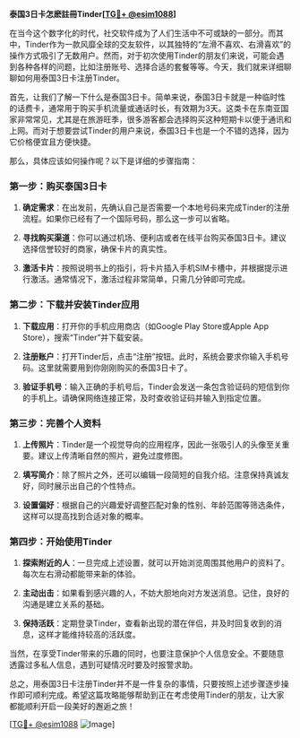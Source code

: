 **泰国3日卡怎麽註冊Tinder[[TG💪+ @esim1088](https://t.me/s/esim1088)]**

在当今这个数字化的时代，社交软件成为了人们生活中不可或缺的一部分。而其中，Tinder作为一款风靡全球的交友软件，以其独特的“左滑不喜欢、右滑喜欢”的操作方式吸引了无数用户。然而，对于初次使用Tinder的朋友们来说，可能会遇到各种各样的问题，比如注册账号、选择合适的套餐等等。今天，我们就来详细聊聊如何用泰国3日卡注册Tinder。

首先，让我们了解一下什么是泰国3日卡。简单来说，泰国3日卡就是一种临时性的话费卡，通常用于购买手机流量或通话时长，有效期为3天。这类卡在东南亚国家非常常见，尤其是在旅游旺季，很多游客都会选择购买这种短期卡以便于通讯和上网。而对于想要尝试Tinder的用户来说，泰国3日卡也是一个不错的选择，因为它价格便宜且方便快捷。

那么，具体应该如何操作呢？以下是详细的步骤指南：

### 第一步：购买泰国3日卡

1. **确定需求**：在出发前，先确认自己是否需要一个本地号码来完成Tinder的注册流程。如果你已经有了一个国际号码，那么这一步可以省略。
   
2. **寻找购买渠道**：你可以通过机场、便利店或者在线平台购买泰国3日卡。建议选择信誉较好的商家，确保卡片的真实性。

3. **激活卡片**：按照说明书上的指引，将卡片插入手机SIM卡槽中，并根据提示进行激活。通常情况下，激活过程非常简单，只需几分钟即可完成。

### 第二步：下载并安装Tinder应用

1. **下载应用**：打开你的手机应用商店（如Google Play Store或Apple App Store），搜索“Tinder”并下载安装。

2. **注册账户**：打开Tinder后，点击“注册”按钮。此时，系统会要求你输入手机号码。这里就需要用到你刚刚购买的泰国3日卡了。

3. **验证手机号**：输入正确的手机号后，Tinder会发送一条包含验证码的短信到你的手机上。请确保网络连接正常，及时查收验证码并输入到指定位置。

### 第三步：完善个人资料

1. **上传照片**：Tinder是一个视觉导向的应用程序，因此一张吸引人的头像至关重要。建议上传清晰自然的照片，避免过度修图。

2. **填写简介**：除了照片之外，还可以编辑一段简短的自我介绍。注意保持真诚友好，同时展示出自己的个性特点。

3. **设置偏好**：根据自己的兴趣爱好调整匹配对象的性别、年龄范围等筛选条件，这样可以提高找到合适对象的概率。

### 第四步：开始使用Tinder

1. **探索附近的人**：一旦完成上述设置，就可以开始浏览周围其他用户的资料了。每次左右滑动都能带来新的体验。

2. **主动出击**：如果看到感兴趣的人，不妨大胆地向对方发送消息。记住，良好的沟通是建立关系的基础。

3. **保持活跃**：定期登录Tinder，查看新出现的潜在伴侣，并及时回复收到的消息，这样才能维持较高的活跃度。

当然，在享受Tinder带来的乐趣的同时，也要注意保护个人信息安全。不要随意透露过多私人信息，遇到可疑情况时要及时报警求助。

总之，用泰国3日卡注册Tinder并不是一件复杂的事情，只要按照上述步骤逐步操作即可顺利完成。希望这篇攻略能够帮助到正在考虑使用Tinder的朋友，让大家都能顺利开启一段美好的邂逅之旅！

[[TG💪+ @esim1088](https://t.me/s/esim1088) ![Image](https://i.postimg.cc/4NQfJmqS/Snipaste-2025-05-13-00-14-12.png)]